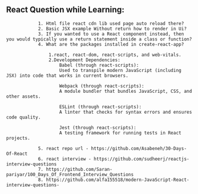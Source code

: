 ## React Question while Learning:

                1. Html file react cdn lib used page auto reload there?
                2. Basic JSX example Without return how to render in Ui?
                3. If you wanted to use a React component instead, then you would typically use a return statement inside a class or function?
                4. What are the packages installed in create-react-app?

                    1.react, react-dom, react-scripts, and web-vitals.
                    2.Development Dependencies:
                        Babel (through react-scripts):
                        Used to transpile modern JavaScript (including JSX) into code that works in current browsers.

                        Webpack (through react-scripts):
                        A module bundler that bundles JavaScript, CSS, and other assets.

                        ESLint (through react-scripts):
                        A linter that checks for syntax errors and ensures code quality.

                        Jest (through react-scripts):
                        A testing framework for running tests in React projects.

                5. react repo url - https://github.com/Asabeneh/30-Days-Of-React
                6. react interview - https://github.com/sudheerj/reactjs-interview-questions
                7. https://github.com/Saran-pariyar/100_Days_Of_Frontend_Interview_Questions
                8. https://github.com/alfa155518/modern-JavaScript-React-interview-questions-
